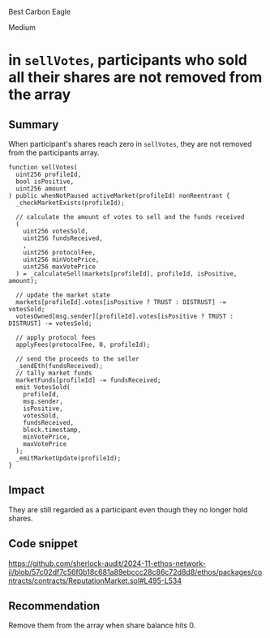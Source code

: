 Best Carbon Eagle

Medium

# in `sellVotes`, participants who sold all their shares are not removed from the array

## Summary

When participant's shares reach zero in `sellVotes`, they are not removed from the participants array.
 
```solidity
function sellVotes(
  uint256 profileId,
  bool isPositive,
  uint256 amount
) public whenNotPaused activeMarket(profileId) nonReentrant {
  _checkMarketExists(profileId);

  // calculate the amount of votes to sell and the funds received
  (
    uint256 votesSold,
    uint256 fundsReceived,
    ,
    uint256 protocolFee,
    uint256 minVotePrice,
    uint256 maxVotePrice
  ) = _calculateSell(markets[profileId], profileId, isPositive, amount);

  // update the market state
  markets[profileId].votes[isPositive ? TRUST : DISTRUST] -= votesSold;
  votesOwned[msg.sender][profileId].votes[isPositive ? TRUST : DISTRUST] -= votesSold;

  // apply protocol fees
  applyFees(protocolFee, 0, profileId);

  // send the proceeds to the seller
  _sendEth(fundsReceived);
  // tally market funds
  marketFunds[profileId] -= fundsReceived;
  emit VotesSold(
    profileId,
    msg.sender,
    isPositive,
    votesSold,
    fundsReceived,
    block.timestamp,
    minVotePrice,
    maxVotePrice
  );
  _emitMarketUpdate(profileId);
}
```

## Impact

They are still regarded as a participant even though they no longer hold shares.

## Code snippet
https://github.com/sherlock-audit/2024-11-ethos-network-ii/blob/57c02df7c56f0b18c681a89ebccc28c86c72d8d8/ethos/packages/contracts/contracts/ReputationMarket.sol#L495-L534
## Recommendation
Remove them from the array when share balance hits 0.